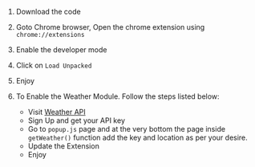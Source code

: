 1. Download the code
2. Goto Chrome browser, Open the chrome extension using `chrome://extensions`
3. Enable the developer mode
4. Click on `Load Unpacked`
5. Enjoy

6. To Enable the Weather Module. Follow the steps listed below:
   - Visit [Weather API](https://www.weatherapi.com)
   - Sign Up and get your API key
   - Go to `popup.js` page and at the very bottom the page inside `getWeather()` function add the key and location as per your desire.
   - Update the Extension
   - Enjoy
